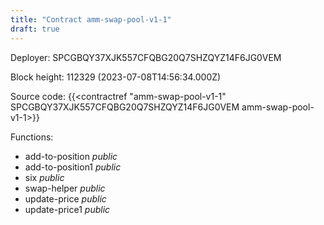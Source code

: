 ```yaml
---
title: "Contract amm-swap-pool-v1-1"
draft: true
---
```

Deployer: SPCGBQY37XJK557CFQBG20Q7SHZQYZ14F6JG0VEM


 



Block height: 112329 (2023-07-08T14:56:34.000Z)

Source code: {{<contractref "amm-swap-pool-v1-1" SPCGBQY37XJK557CFQBG20Q7SHZQYZ14F6JG0VEM amm-swap-pool-v1-1>}}

Functions:

* add-to-position _public_
* add-to-position1 _public_
* six _public_
* swap-helper _public_
* update-price _public_
* update-price1 _public_
